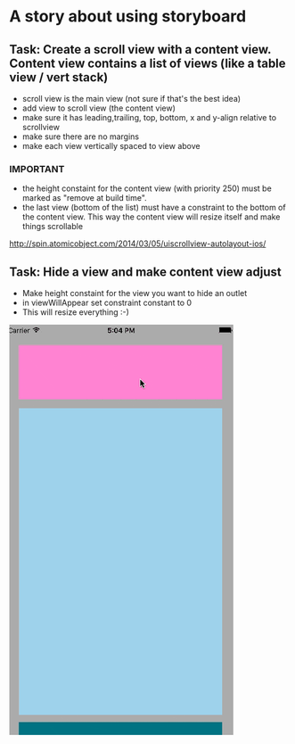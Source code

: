 # A story about using storyboard

## Task: Create a scroll view with a content view. Content view contains a list of views (like a table view / vert stack)

- scroll view is the main view (not sure if that's the best idea)
- add view to scroll view (the content view)
- make sure it has leading,trailing, top, bottom, x and y-align relative to scrollview
- make sure there are no margins
- make each view vertically spaced to view above 

### IMPORTANT
- the height constaint for the content view (with priority 250) must be marked as "remove at build time".
- the last view (bottom of the list) must have a constraint to the bottom of the content view. This way the content view will resize itself and make things scrollable

http://spin.atomicobject.com/2014/03/05/uiscrollview-autolayout-ios/

## Task: Hide a view and make content view adjust

- Make height constaint for the view you want to hide an outlet
- in viewWillAppear set constraint constant to 0
- This will resize everything :-)

![alt demo](https://github.com/jtribe/Skroll/blob/master/video.gif)

